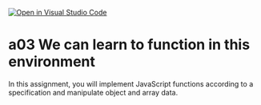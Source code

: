[![Open in Visual Studio Code](https://classroom.github.com/assets/open-in-vscode-f059dc9a6f8d3a56e377f745f24479a46679e63a5d9fe6f495e02850cd0d8118.svg)](https://classroom.github.com/online_ide?assignment_repo_id=5815301&assignment_repo_type=AssignmentRepo)
# a03 We can learn to function in this environment
In this assignment, you will implement JavaScript functions according to a specification and manipulate object and array data.
